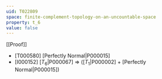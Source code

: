 ```yaml
---
uid: T022809
space: finite-complement-topology-on-an-uncountable-space
property: t_6
value: false
---
```

[[Proof]]

* [T000580] [Perfectly Normal|P000015]
* [I000152] [$T_6$|P000067] => ([$T_1$|P000002] + [Perfectly Normal|P000015])

